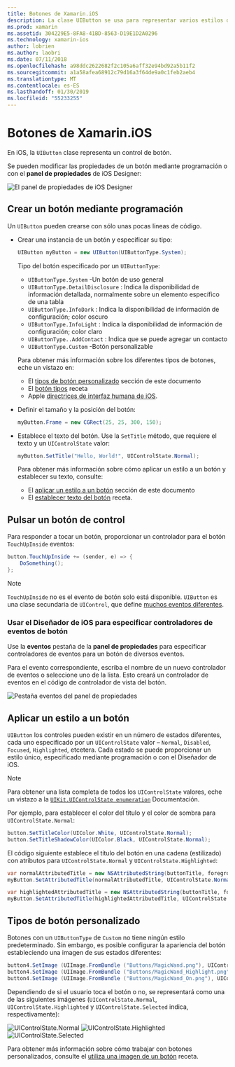 ```yaml
---
title: Botones de Xamarin.iOS
description: La clase UIButton se usa para representar varios estilos diferentes del botón en las pantallas de iOS. Esta guía presentan las distintas opciones para trabajar con los botones de iOS.
ms.prod: xamarin
ms.assetid: 304229E5-8FA8-41BD-8563-D19E1D2A0296
ms.technology: xamarin-ios
author: lobrien
ms.author: laobri
ms.date: 07/11/2018
ms.openlocfilehash: a98ddc2622682f2c105a6aff32e94bd92a5b11f2
ms.sourcegitcommit: a1a58afea68912c79d16a3f64de9a0c1feb2aeb4
ms.translationtype: MT
ms.contentlocale: es-ES
ms.lasthandoff: 01/30/2019
ms.locfileid: "55233255"
---
```

# <a name="buttons-in-xamarinios"></a>Botones de Xamarin.iOS

En iOS, la `UIButton` clase representa un control de botón.

Se pueden modificar las propiedades de un botón mediante programación o con el **panel de propiedades** de iOS Designer:

![El panel de propiedades de iOS Designer](buttons-images/properties.png "el panel de propiedades del Diseñador de iOS")

## <a name="creating-a-button-programmatically"></a>Crear un botón mediante programación

Un `UIButton` pueden crearse con sólo unas pocas líneas de código.

- Crear una instancia de un botón y especificar su tipo:

  ```csharp
  UIButton myButton = new UIButton(UIButtonType.System);
  ```

  Tipo del botón especificado por un `UIButtonType`:

  - `UIButtonType.System` -Un botón de uso general
  - `UIButtonType.DetailDisclosure` : Indica la disponibilidad de información detallada, normalmente sobre un elemento específico de una tabla
  - `UIButtonType.InfoDark` : Indica la disponibilidad de información de configuración; color oscuro
  - `UIButtonType.InfoLight` : Indica la disponibilidad de información de configuración; color claro
  - `UIButtonType..AddContact` : Indica que se puede agregar un contacto
  - `UIButtonType.Custom` -Botón personalizable

  Para obtener más información sobre los diferentes tipos de botones, eche un vistazo en:
  
  - El [tipos de botón personalizado](#custom-button-types) sección de este documento
  - El [botón tipos](https://github.com/xamarin/recipes/tree/master/Recipes/ios/standard_controls/buttons/create_different_types_of_buttons) receta
  - Apple [directrices de interfaz humana de iOS](https://developer.apple.com/design/human-interface-guidelines/ios/controls/buttons/).

- Definir el tamaño y la posición del botón:

  ```csharp
  myButton.Frame = new CGRect(25, 25, 300, 150);
  ```

- Establece el texto del botón. Use la `SetTitle` método, que requiere el texto y un `UIControlState` valor:

  ```csharp
  myButton.SetTitle("Hello, World!", UIControlState.Normal);
  ```

  Para obtener más información sobre cómo aplicar un estilo a un botón y establecer su texto, consulte:

  - El [aplicar un estilo a un botón](#styling-a-button) sección de este documento
  - El [establecer texto del botón](https://github.com/xamarin/recipes/tree/master/Recipes/ios/standard_controls/buttons/set_button_text) receta.

## <a name="handling-a-button-tap"></a>Pulsar un botón de control

Para responder a tocar un botón, proporcionar un controlador para el botón `TouchUpInside` eventos:

```csharp
button.TouchUpInside += (sender, e) => {
    DoSomething();
};
```

> [!NOTE]
> `TouchUpInside` no es el evento de botón solo está disponible. `UIButton` es una clase secundaria de `UIControl`, que define [muchos eventos diferentes](xref:UIKit.UIControlEvent).

### <a name="using-the-ios-designer-to-specify-button-event-handlers"></a>Usar el Diseñador de iOS para especificar controladores de eventos de botón

Use la **eventos** pestaña de la **panel de propiedades** para especificar controladores de eventos para un botón de diversos eventos.

Para el evento correspondiente, escriba el nombre de un nuevo controlador de eventos o seleccione uno de la lista. Esto creará un controlador de eventos en el código de controlador de vista del botón.

![Pestaña eventos del panel de propiedades](buttons-images/image1.png "pestaña eventos del panel de propiedades")

## <a name="styling-a-button"></a>Aplicar un estilo a un botón

`UIButton` los controles pueden existir en un número de estados diferentes, cada uno especificado por un `UIControlState` valor – `Normal`, `Disabled`, `Focused`, `Highlighted`, etcetera. Cada estado se puede proporcionar un estilo único, especificado mediante programación o con el Diseñador de iOS.

> [!NOTE]
> Para obtener una lista completa de todos los `UIControlState` valores, eche un vistazo a la [`UIKit.UIControlState enumeration`](xref:UIKit.UIControlState)
> Documentación.

Por ejemplo, para establecer el color del título y el color de sombra para `UIControlState.Normal`:

```csharp
button.SetTitleColor(UIColor.White, UIControlState.Normal);
button.SetTitleShadowColor(UIColor.Black, UIControlState.Normal);
```

El código siguiente establece el título del botón en una cadena (estilizado) con atributos para `UIControlState.Normal` y `UIControlState.Highlighted`:

```csharp
var normalAttributedTitle = new NSAttributedString(buttonTitle, foregroundColor: UIColor.Blue, strikethroughStyle: NSUnderlineStyle.Single);
myButton.SetAttributedTitle(normalAttributedTitle, UIControlState.Normal);

var highlightedAttributedTitle = new NSAttributedString(buttonTitle, foregroundColor: UIColor.Green, strikethroughStyle: NSUnderlineStyle.Thick);
myButton.SetAttributedTitle(highlightedAttributedTitle, UIControlState.Highlighted);
```

## <a name="custom-button-types"></a>Tipos de botón personalizado

Botones con un `UIButtonType` de `Custom` no tiene ningún estilo predeterminado. Sin embargo, es posible configurar la apariencia del botón estableciendo una imagen de sus estados diferentes:

```csharp
button4.SetImage (UIImage.FromBundle ("Buttons/MagicWand.png"), UIControlState.Normal);
button4.SetImage (UIImage.FromBundle ("Buttons/MagicWand_Highlight.png"), UIControlState.Highlighted);
button4.SetImage (UIImage.FromBundle ("Buttons/MagicWand_On.png"), UIControlState.Selected);
```

Dependiendo de si el usuario toca el botón o no, se representará como una de las siguientes imágenes (`UIControlState.Normal`, `UIControlState.Highlighted` y `UIControlState.Selected` indica, respectivamente):

![UIControlState.Normal](buttons-images/image22.png "UIControlState.Normal")
![UIControlState.Highlighted](buttons-images/image23.png "UIControlState.Highlighted")
![UIControlState.Selected](buttons-images/image24.png "UIControlState.Selected")

Para obtener más información sobre cómo trabajar con botones personalizados, consulte el [utiliza una imagen de un botón](https://github.com/xamarin/recipes/tree/master/Recipes/ios/standard_controls/buttons/use_an_image_for_a_button) receta.

